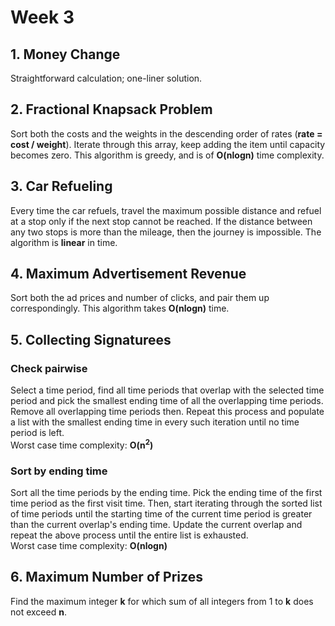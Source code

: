 # Week 3

## 1. Money Change

Straightforward calculation; one-liner solution.

## 2. Fractional Knapsack Problem

Sort both the costs and the weights in the descending order of rates (**rate = cost / weight**).
Iterate through this array, keep adding the item until capacity becomes zero. This algorithm is
greedy, and is of **O(nlogn)** time complexity.

## 3. Car Refueling

Every time the car refuels, travel the maximum possible distance and refuel at a stop only if the
next stop cannot be reached. If the distance between any two stops is more than the mileage, then
the journey is impossible. The algorithm is **linear** in time.

## 4. Maximum Advertisement Revenue

Sort both the ad prices and number of clicks, and pair them up correspondingly. This algorithm takes
**O(nlogn)** time.

## 5. Collecting Signaturees

### Check pairwise

Select a time period, find all time periods that overlap with the selected time period and pick the
smallest ending time of all the overlapping time periods. Remove all overlapping time periods then.
Repeat this process and populate a list with the smallest ending time in every such iteration until
no time period is left.  
Worst case time complexity: **O(n<sup>2</sup>)**

### Sort by ending time

Sort all the time periods by the ending time. Pick the ending time of the first time period as the
first visit time. Then, start iterating through the sorted list of time periods until the starting
time of the current time period is greater than the current overlap's ending time. Update the
current overlap and repeat the above process until the entire list is exhausted.  
Worst case time complexity: **O(nlogn)**

## 6. Maximum Number of Prizes

Find the maximum integer **k** for which sum of all integers from 1 to **k** does not exceed **n**.
